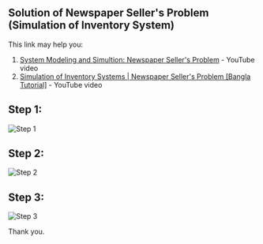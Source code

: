 ## Solution of Newspaper Seller's Problem (Simulation of Inventory System)

This link may help you:
1. [System Modeling and Simultion: Newspaper Seller's Problem](https://www.youtube.com/watch?v=OH8MRT8eqRI) - YouTube video
2. [Simulation of Inventory Systems | Newspaper Seller's Problem [Bangla Tutorial]](https://www.youtube.com/watch?v=OH8MRT8eqRI) - YouTube video

Step 1:
---
![Step 1](https://user-images.githubusercontent.com/13184472/46904331-4472e780-cf04-11e8-909d-51bb3804facb.png)

Step 2:
---
![Step 2](https://user-images.githubusercontent.com/13184472/46904219-a9c5d900-cf02-11e8-93d3-b33c1dd382dd.png)

Step 3:
---
![Step 3](https://user-images.githubusercontent.com/13184472/46904221-b4806e00-cf02-11e8-9f7a-77286c65a01b.png)

Thank you.
